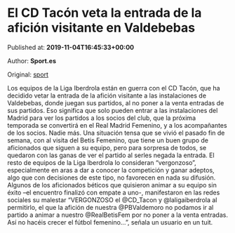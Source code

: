 
# El CD Tacón veta la entrada de la afición visitante en Valdebebas

Published at: **2019-11-04T16:45:33+00:00**

Author: **Sport.es**

Original: [sport](https://www.sport.es/es/noticias/futbol-femenino/tacon-veta-entrada-aficion-visitante-valdebebas-7714211)

Los equipos de la Liga Iberdrola están en guerra con el CD Tacón, que ha decidido vetar la entrada de la afición visitante a las instalaciones de Valdebebas, donde juegan sus partidos, al no poner a la venta entradas de sus partidos.
Eso significa que solo pueden entrar a las instalaciones del Madrid para ver los partidos a los socios del club, que la próxima temporada se convertirá en el Real Madrid Femenino, y a los acompañantes de los socios. Nadie más.
Una situación tensa que se vivió el pasado fin de semana, con al visita del Betis Femenino, que tiene un buen grupo de aficionados que siguen a su equipo, pero para sorpresa de todos, se quedaron con las ganas de ver el partido al serles negada la entrada.
El resto de equipos de la Liga Iberdrola lo consideran “vergonzoso&rdquor;, especialmente en aras a dar a conocer la competición y ganar adeptos, algo que con decisiones de este tipo, no favorecen en nada su difusión.
Algunos de los aficionados béticos que quisieron animar a su equipo sin éxito –el encuentro finalizó con empate a uno-, manifestaron en las redes sociales su malestar
“VERGONZOSO el @CD_Tacon y @laligaiberdrola al permitirlo, el que la afición de nuestra @PBValdemoro no podamos ir al partido a animar a nuestro @RealBetisFem por no poner a la venta entradas. Así no hacéis crecer el fútbol femenino...&rdquor;, señala un usuario en un tuit.
